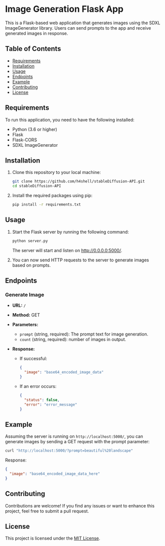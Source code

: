 # Image Generation Flask App

This is a Flask-based web application that generates images using the SDXL ImageGenerator library. Users can send prompts to the app and receive generated images in response.

## Table of Contents

- [Requirements](#requirements)
- [Installation](#installation)
- [Usage](#usage)
- [Endpoints](#endpoints)
- [Example](#example)
- [Contributing](#contributing)
- [License](#license)

## Requirements

To run this application, you need to have the following installed:

- Python (3.6 or higher)
- Flask
- Flask-CORS
- SDXL ImageGenerator

## Installation

1. Clone this repository to your local machine:

   ```bash
   git clone https://github.com/h4shell/stableDiffusion-API.git
   cd stableDiffusion-API
   ```

2. Install the required packages using pip:

   ```bash
   pip install -r requirements.txt
   ```

## Usage

1. Start the Flask server by running the following command:

   ```bash
   python server.py
   ```

   The server will start and listen on http://0.0.0.0:5000/.

2. You can now send HTTP requests to the server to generate images based on prompts.

## Endpoints

### Generate Image

- **URL:** `/`
- **Method:** GET
- **Parameters:**
  - `prompt` (string, required): The prompt text for image generation.
  - `count` (string, required): number of images in output.

- **Response:**
  - If successful:
    ```json
    {
      "image": "base64_encoded_image_data"
    }
    ```
  - If an error occurs:
    ```json
    {
      "status": false,
      "error": "error_message"
    }
    ```

## Example

Assuming the server is running on `http://localhost:5000/`, you can generate images by sending a GET request with the prompt parameter:

```bash
curl "http://localhost:5000/?prompt=beautiful%20landscape"
```

Response:
```json
{
  "image": "base64_encoded_image_data_here"
}
```

## Contributing

Contributions are welcome! If you find any issues or want to enhance this project, feel free to submit a pull request.

## License

This project is licensed under the [MIT License](LICENSE).